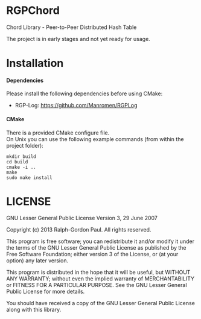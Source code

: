 RGPChord
=========
Chord Library - Peer-to-Peer Distributed Hash Table

The project is in early stages and not yet ready for usage.

Installation
=======
#### Dependencies ####
Please install the following dependencies before using CMake:
* RGP-Log: https://github.com/Manromen/RGPLog

#### CMake ####
There is a provided CMake configure file.  
On Unix you can use the following example commands (from within the project folder):  
```
mkdir build
cd build
cmake -i ..
make
sudo make install
```

LICENSE
=======
GNU Lesser General Public License Version 3, 29 June 2007

Copyright (c) 2013 Ralph-Gordon Paul. All rights reserved.

This program is free software; you can redistribute it and/or modify
it under the terms of the GNU Lesser General Public License as published by
the Free Software Foundation; either version 3 of the License, or
(at your option) any later version.

This program is distributed in the hope that it will be useful,
but WITHOUT ANY WARRANTY; without even the implied warranty of
MERCHANTABILITY or FITNESS FOR A PARTICULAR PURPOSE.  See the
GNU Lesser General Public License for more details.

You should have received a copy of the GNU Lesser General Public License
along with this library.
